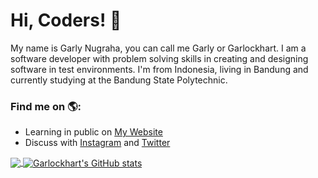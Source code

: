 # Hi, Coders! 👋


My name is Garly Nugraha, you can call me Garly or Garlockhart. I am a software developer with problem solving skills in creating and designing software in test environments. I'm from Indonesia, living in Bandung and currently studying at the Bandung State Polytechnic.

### Find me on 🌎:
- Learning in public on <a href="https://www.garllockhart.com">My Website</a>
- Discuss with <a href="https://instagram.com/garllockhart">Instagram</a> and <a href="https://twitter.com/garllockhart">Twitter</a>

<a href="https://github.com/garllockhart/garlockhart">
  <img align="center" src="https://github-readme-stats.vercel.app/api/top-langs/?username=garllockhart&langs_count=3&hide=html,css&show_icons=true&theme=tokyonight" />
</a>
<a href="https://github.com/garllockhart/garlockhart">
  <img align="center" src="https://github-readme-stats.vercel.app/api?username=garllockhart&show_icons=true&theme=tokyonight&line_height=27" alt="Garlockhart's GitHub stats" />
</a>
